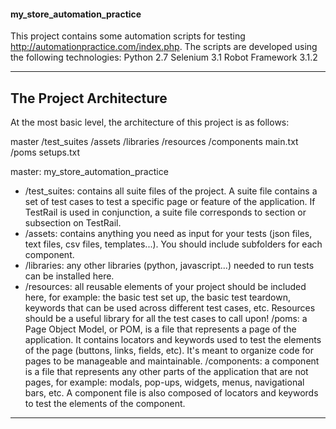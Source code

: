#### my_store_automation_practice

This project contains some automation scripts for testing http://automationpractice.com/index.php. The scripts are developed using the following technologies:
Python 2.7
Selenium 3.1
Robot Framework 3.1.2

---

## The Project Architecture

At the most basic level, the architecture of this project is as follows:

master
	/test_suites
	/assets
	/libraries
	/resources
		/components
		main.txt
		/poms
		setups.txt

master: my_store_automation_practice
* /test_suites: contains all suite files of the project. A suite file contains a set of test cases to test a specific page or feature of the application. If TestRail is used in conjunction, a suite file corresponds to section or subsection on TestRail.
* /assets: contains anything you need as input for your tests (json files, text files, csv files, templates...). You should include subfolders for each component.
* /libraries: any other libraries (python, javascript...) needed to run tests can be installed here.
* /resources: all reusable elements of your project should be included here, for example: the basic test set up, the basic test teardown, keywords that can be used across different test cases, etc. Resources should be a useful library for all the test cases to call upon!
	/poms: a Page Object Model, or POM, is a file that represents a page of the application. It contains locators and keywords used to test the elements of the page (buttons, links, fields, etc). It's meant to organize code for pages to be manageable and maintainable.
	/components: a component is a file that represents any other parts of the application that are not pages, for example: modals, pop-ups, widgets, menus, navigational bars, etc. A component file is also composed of locators and keywords to test the elements of the component.

---


